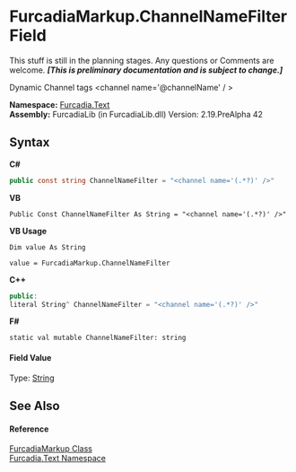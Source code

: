 # FurcadiaMarkup.ChannelNameFilter Field
This stuff is still in the planning stages. Any questions or Comments are welcome. _**\[This is preliminary documentation and is subject to change.\]**_

Dynamic Channel tags 
<channel name='@channelName' / >


**Namespace:**&nbsp;<a href="N_Furcadia_Text">Furcadia.Text</a><br />**Assembly:**&nbsp;FurcadiaLib (in FurcadiaLib.dll) Version: 2.19.PreAlpha 42

## Syntax

**C#**<br />
``` C#
public const string ChannelNameFilter = "<channel name='(.*?)' />"
```

**VB**<br />
``` VB
Public Const ChannelNameFilter As String = "<channel name='(.*?)' />"
```

**VB Usage**<br />
``` VB Usage
Dim value As String

value = FurcadiaMarkup.ChannelNameFilter

```

**C++**<br />
``` C++
public:
literal String^ ChannelNameFilter = "<channel name='(.*?)' />"
```

**F#**<br />
``` F#
static val mutable ChannelNameFilter: string
```


#### Field Value
Type: <a href="http://msdn2.microsoft.com/en-us/library/s1wwdcbf" target="_blank">String</a>

## See Also


#### Reference
<a href="T_Furcadia_Text_FurcadiaMarkup">FurcadiaMarkup Class</a><br /><a href="N_Furcadia_Text">Furcadia.Text Namespace</a><br />